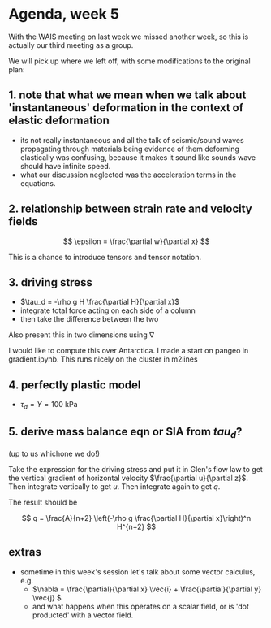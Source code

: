 # Agenda, week 5

With the WAIS meeting on last week we missed another week, so this is actually our third meeting as a group. 

We will pick up where we left off, with some modifications to the original plan:

## 1. note that what we mean when we talk about 'instantaneous' deformation in the context of elastic deformation
- its not really instantaneous and all the talk of seismic/sound waves propagating through materials being evidence of them deforming elastically was confusing, because it makes it sound like sounds wave should have infinite speed. 
- what our discussion neglected was the acceleration terms in the equations. 

## 2. relationship between strain rate and velocity fields

$$
\epsilon = \frac{\partial w}{\partial x}
$$

This is a chance to introduce tensors and tensor notation.

## 3. driving stress

- $\tau_d = -\rho g H \frac{\partial H}{\partial x}$ 
- integrate total force acting on each side of a column
- then take the difference between the two   

Also present this in two dimensions using $\nabla$

I would like to compute this over Antarctica. I made a start on pangeo in gradient.ipynb. This runs nicely on the cluster in m2lines 


## 4. perfectly plastic model 
- $\tau_d = Y = 100$ kPa

## 5. derive mass balance eqn or SIA from $tau_d$?
(up to us whichone we do!)

Take the expression for the driving stress and put it in Glen's flow law to get the vertical gradient of horizontal velocity $\frac{\partial u}{\partial z}$. Then integrate vertically to get $u$. Then integrate again to get $q$. 

The result should be 

$$
q = \frac{A}{n+2} \left(-\rho g \frac{\partial H}{\partial x}\right)^n H^{n+2}
$$


## extras
- sometime in this week's session let's talk about some vector calculus, e.g.
   - $\nabla = \frac{\partial}{\partial x} \vec{i} + \frac{\partial}{\partial y} \vec{j} $
   - and what happens when this operates on a scalar field, or is 'dot producted' with a vector field.
 
